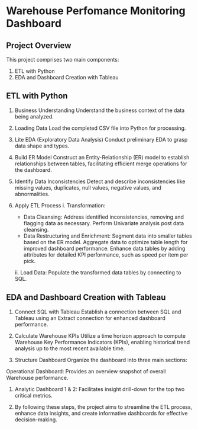 # Warehouse Perfomance Monitoring Dashboard

## Project Overview

This project comprises two main components:
1. ETL with Python
2. EDA and Dashboard Creation with Tableau

## ETL with Python

1. Business Understanding
Understand the business context of the data being analyzed.

2. Loading Data
Load the completed CSV file into Python for processing.

3. Lite EDA (Exploratory Data Analysis)
Conduct preliminary EDA to grasp data shape and types.

4. Build ER Model
Construct an Entity-Relationship (ER) model to establish relationships between tables, facilitating efficient merge operations for the dashboard.

5. Identify Data Inconsistencies
Detect and describe inconsistencies like missing values, duplicates, null values, negative values, and abnormalities.

6. Apply ETL Process
i. Transformation:
	- Data Cleansing: Address identified inconsistencies, removing and flagging data as necessary. Perform Univariate analysis post data cleansing.
	- Data Restructuring and Enrichment: Segment data into smaller tables based on the ER model. Aggregate data to optimize table length for improved dashboard performance. Enhance data tables by adding attributes for detailed KPI performance, such as speed per item per pick.

	ii. Load Data:
Populate the transformed data tables by connecting to SQL.

## EDA and Dashboard Creation with Tableau

1. Connect SQL with Tableau
Establish a connection between SQL and Tableau using an Extract connection for enhanced dashboard performance.

2. Calculate Warehouse KPIs
Utilize a time horizon approach to compute Warehouse Key Performance Indicators (KPIs), enabling historical trend analysis up to the most recent available time.

3. Structure Dashboard
Organize the dashboard into three main sections:

Operational Dashboard: Provides an overview snapshot of overall Warehouse performance.
1. Analytic Dashboard 1 & 2: Facilitates insight drill-down for the top two critical metrics.

2. By following these steps, the project aims to streamline the ETL process, enhance data insights, and create informative dashboards for effective decision-making.
